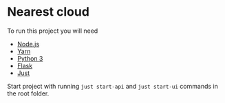 # Nearest cloud

To run this project you will need 
- [Node.js](https://nodejs.org/en/)
- [Yarn](https://yarnpkg.com/)
- [Python 3](https://www.python.org/)
- [Flask](https://flask.palletsprojects.com/en/1.1.x/)
- [Just](https://github.com/casey/just)

Start project with running `just start-api` and `just start-ui` commands in the root folder.
